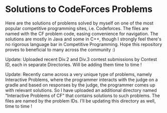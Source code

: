 # Solutions to CodeForces Problems  
Here are the solutions of problems solved by myself on one of the most popular competitive programming sites, i.e. Codeforces. The files are named with the CF problem code, easing convenience for navigation. The solutions are mostly in Java and some in C++, though I strongly feel there's no rigorous language bar in Competitive Programming. Hope this repository proves to beneficial to many across the community :)


Update: Uploaded recent Div.2 and Div.3 contest submissions by Contest ID, each in separate Directories. Will be adding them time to time !

Update: Recently came across a very unique type of problems, namely Interactive Problems, where the programmer interacts with the judge on a gradle and based on responses by the judge, the programmer comes up with relevant solutions. So I have uploaded an additional directory named "Interactive Problems of CF" that contains solutions to such problems. The files are named by the problem IDs. I'll be updating this directory as well, time to time !

